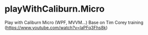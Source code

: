 # playWithCaliburn.Micro
Play with Caliburn Micro (WPF, MVVM...) Base on Tim Corey training (https://www.youtube.com/watch?v=laPFq3Fhs8k)
